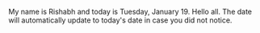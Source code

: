 My name is Rishabh and today is Tuesday, January 19. Hello all. The date will automatically update to today's date in case you did not notice.
